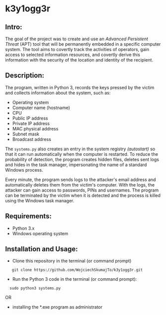 # k3y1ogg3r

## Intro:

The goal of the project was to create and use an _Advanced Persistent Threat_ (APT) tool that will be permanently embedded in a specific computer system. The tool aims to covertly track the activities of operators, gain access to selected information resources, and covertly derive this information with the security of the location and identity of the recipient.

## Description: 

The program, written in Python 3, records the keys pressed by the victim and collects information about the system, such as: 
- Operating system
- Computer name (hostname)
- CPU
- Public IP address
- Private IP address
- MAC physical address
- Subnet mask
- Broadcast address

The `systems.py` also creates an entry in the system registry _(autostart)_ so that it can run automatically when the computer is restarted. To reduce the probability of detection, the program creates hidden files, deletes sent logs and hides in the task manager, impersonating the name of a standard Windows process.

Every minute, the program sends logs to the attacker's email address and automatically deletes them from the victim's computer. With the logs, the attacker can gain access to passwords, PINs and usernames. The program can be terminated by the victim when it is detected and the process is killed using the Windows task manager.

## Requirements:
- Python 3.x
- Windows operating system

## Installation and Usage:
- Clone this repository in the terminal (or command prompt)
```shell
   git clone https://github.com/WojciechSkumajTo/k3y1ogg3r.git 
```
- Run the Python 3 code in the terminal (or command prompt):
```shell
  sudo python3 systems.py
```
OR
- installing the *.exe program as administrator
